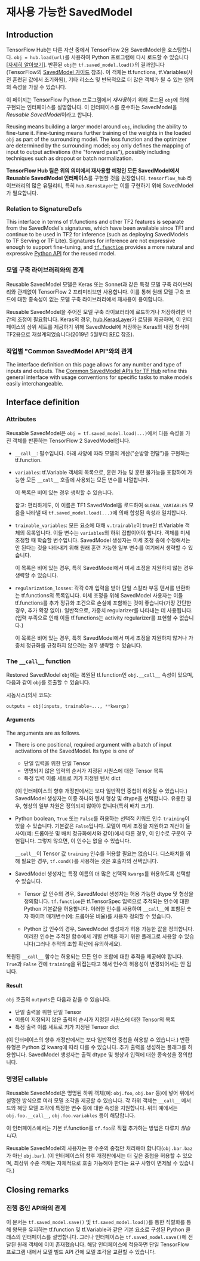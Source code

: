 <!--* freshness: { owner: 'kempy' reviewed: '2021-03-09' } *-->

# 재사용 가능한 SavedModel

## Introduction

TensorFlow Hub는 다른 자산 중에서 TensorFlow 2용 SavedModel을 호스팅합니다. `obj = hub.load(url)`를 사용하여 Python 프로그램에 다시 로드할 수 있습니다[[자세히 알아보기](tf2_saved_model)]. 반환된 `obj`는 `tf.saved_model.load()`의 결과입니다(TensorFlow의 [SavedModel 가이드](https://www.tensorflow.org/guide/saved_model) 참조). 이 객체는 tf.functions, tf.Variables(사전 훈련된 값에서 초기화됨), 기타 리소스 및 반복적으로 더 많은 객체가 될 수 있는 임의의 속성을 가질 수 있습니다.

이 페이지는 TensorFlow Python 프로그램에서 *재사용*하기 위해 로드된 `obj`에 의해 구현되는 인터페이스를 설명합니다. 이 인터페이스를 준수하는 SavedModel을 *Reusable SavedModel*이라고 합니다.

Reusing means building a larger model around `obj`, including the ability to fine-tune it. Fine-tuning means further training of the weights in the loaded `obj` as part of the surrounding model. The loss function and the optimizer are determined by the surrounding model; `obj` only defines the mapping of input to output activations (the "forward pass"), possibly including techniques such as dropout or batch normalization.

**TensorFlow Hub 팀은 위의 의미에서 재사용할 예정인 모든 SavedModel에서 Reusable SavedModel 인터페이스**를 구현할 것을 권장합니다. `tensorflow_hub` 라이브러리의 많은 유틸리티, 특히 `hub.KerasLayer`는 이를 구현하기 위해 SavedModel가 필요합니다.

### Relation to SignatureDefs

This interface in terms of tf.functions and other TF2 features is separate from the SavedModel's signatures, which have been available since TF1 and continue to be used in TF2 for inference (such as deploying SavedModels to TF Serving or TF Lite). Signatures for inference are not expressive enough to support fine-tuning, and [`tf.function`](https://www.tensorflow.org/api_docs/python/tf/function) provides a more natural and expressive [Python API](https://www.tensorflow.org/tutorials/customization/performance) for the reused model.

### 모델 구축 라이브러리와의 관계

Reusable SavedModel 모델은 Keras 또는 Sonnet과 같은 특정 모델 구축 라이브러리와 관계없이 TensorFlow 2 프리미티브만 사용합니다. 이를 통해 원래 모델 구축 코드에 대한 종속성이 없는 모델 구축 라이브러리에서 재사용이 용이합니다.

Reusable SavedModel을 주어진 모델 구축 라이브러리에 로드하거나 저장하려면 약간의 조정이 필요합니다. Keras의 경우, [hub.KerasLayer](https://www.tensorflow.org/hub/api_docs/python/hub/KerasLayer)가 로딩을 제공하며, 이 인터페이스의 상위 세트를 제공하기 위해 SavedModel에 저장하는 Keras의 내장 형식이 TF2용으로 재설계되었습니다(2019년 5월부터 [RFC](https://github.com/tensorflow/community/blob/master/rfcs/20190509-keras-saved-model.md) 참조).

### 작업별 "Common SavedModel API"와의 관계

The interface definition on this page allows for any number and type of inputs and outputs. The [Common SavedModel APIs for TF Hub](common_saved_model_apis/index.md) refine this general interface with usage conventions for specific tasks to make models easily interchangeable.

## Interface definition

### Attributes

Reusable SavedModel은 `obj = tf.saved_model.load(...)`에서 다음 속성을 가진 객체를 반환하는 TensorFlow 2 SavedModel입니다.

- `__call__`: 필수입니다. 아래 사양에 따라 모델의 계산("순방향 전달")을 구현하는 tf.function.

- `variables`: tf.Variable 객체의 목록으로, 훈련 가능 및 훈련 불가능을 포함하여 가능한 모든 `__call__` 호출에 사용되는 모든 변수를 나열합니다.

    이 목록은 비어 있는 경우 생략할 수 있습니다.

    참고: 편리하게도, 이 이름은 TF1 SavedModel을 로드하여 `GLOBAL_VARIABLES` 모음을 나타낼 때 `tf.saved_model.load(...)`에 의해 합성된 속성과 일치합니다.

- `trainable_variables`: 모든 요소에 대해 `v.trainable`이 true인 tf.Variable 객체의 목록입니다. 이들 변수는 `variables`의 하위 집합이어야 합니다. 객체를 미세 조정할 때 학습할 변수입니다. SavedModel 생성자는 미세 조정 중에 수정해서는 안 된다는 것을 나타내기 위해 원래 훈련 가능한 일부 변수를 여기에서 생략할 수 있습니다.

    이 목록은 비어 있는 경우, 특히 SavedModel에서 미세 조정을 지원하지 않는 경우 생략할 수 있습니다.

- `regularization_losses`: 각각 0개 입력을 받아 단일 스칼라 부동 텐서를 반환하는 tf.functions의 목록입니다. 미세 조정을 위해 SavedModel 사용자는 이들 tf.functions를 추가 정규화 조건으로 손실에 포함하는 것이 좋습니다(가장 간단한 경우, 추가 확장 없이). 일반적으로, 가중치 regularizer를 나타내는 데 사용됩니다. (입력 부족으로 인해 이들 tf.functions는 activity regularizer를 표현할 수 없습니다.)

    이 목록은 비어 있는 경우, 특히 SavedModel에서 미세 조정을 지원하지 않거나 가중치 정규화를 규정하지 않으려는 경우 생략할 수 있습니다.

### The `__call__` function

Restored SavedModel `obj`에는 복원된 tf.function인 `obj.__call__` 속성이 있으며, 다음과 같이 `obj`를 호출할 수 있습니다.

시놉시스(의사 코드):

```python
outputs = obj(inputs, trainable=..., **kwargs)
```

#### Arguments

The arguments are as follows.

- There is one positional, required argument with a batch of input activations of the SavedModel. Its type is one of

    - 단일 입력을 위한 단일 Tensor
    - 명명되지 않은 입력의 순서가 지정된 시퀀스에 대한 Tensor 목록
    - 특정 입력 이름 세트로 키가 지정된 텐서 dict

    (이 인터페이스의 향후 개정판에서는 보다 일반적인 중첩이 허용될 수 있습니다.) SavedModel 생성자는 이중 하나와 텐서 형상 및 dtype을 선택합니다. 유용한 경우, 형상의 일부 차원은 정의되지 않아야 합니다(특히 배치 크기).

- Python boolean, `True` 또는 `False`를 허용하는 선택적 키워드 인수 `training`이 있을 수 있습니다. 기본값은 `False`입니다. 모델이 미세 조정을 지원하고 계산이 둘 사이(예: 드롭아웃 및 배치 정규화에서와 같이)에서 다른 경우, 이 인수로 구분이 구현됩니다. 그렇지 않으면, 이 인수는 없을 수 있습니다.

    `__call__`이 Tensor 값 `training` 인수를 허용할 필요는 없습니다. 디스패치를 위해 필요한 경우, `tf.cond()`를 사용하는 것은 호출자의 선택입니다.

- SavedModel 생성자는 특정 이름의 더 많은 선택적 `kwargs`를 허용하도록 선택할 수 있습니다.

    - Tensor 값 인수의 경우, SavedModel 생성자는 허용 가능한 dtype 및 형상을 정의합니다. `tf.function`은 tf.TensorSpec 입력으로 추적되는 인수에 대한 Python 기본값을 허용합니다. 이러한 인수를 사용하여 `__call__`에 포함된 숫자 하이퍼 매개변수(예: 드롭아웃 비율)를 사용자 정의할 수 있습니다.

    - Python 값 인수의 경우, SavedModel 생성자가 허용 가능한 값을 정의합니다. 이러한 인수는 추적된 함수에서 개별 선택을 하기 위한 플래그로 사용할 수 있습니다(그러나 추적의 조합 확산에 유의하세요).

복원된 `__call__` 함수는 허용되는 모든 인수 조합에 대한 추적을 제공해야 합니다. `True`과 `False` 간에 `training`을 뒤집는다고 해서 인수의 허용성이 변경되어서는 안 됩니다.

#### Result

`obj` 호출의 `outputs`은 다음과 같을 수 있습니다.

- 단일 출력을 위한 단일 Tensor
- 이름이 지정되지 않은 출력의 순서가 지정된 시퀀스에 대한 Tensor의 목록
- 특정 출력 이름 세트로 키가 지정된 Tensor dict

(이 인터페이스의 향후 개정판에서는 보다 일반적인 중첩을 허용할 수 있습니다.) 반환 유형은 Python 값 kwarg에 따라 다를 수 있습니다. 추가 출력을 생성하는 플래그를 허용합니다. SavedModel 생성자는 출력 dtype 및 형상과 입력에 대한 종속성을 정의합니다.

### 명명된 callable

Reusable SavedModel은 명명된 하위 객체(예: `obj.foo`, `obj.bar` 등)에 넣어 위에서 설명한 방식으로 여러 모델 조각을 제공할 수 있습니다. 각 하위 객체는 `__call__` 메서드와 해당 모델 조각에 특정한 변수 등에 대한 속성을 지원합니다. 위의 예에서는 `obj.foo.__call__`, `obj.foo.variables` 등이 해당합니다.

이 인터페이스에서는 기본 tf.function를 `tf.foo`로 직접 추가하는 방법은 다루지 *않습니다.*

Reusable SavedModel의 사용자는 한 수준의 중첩만 처리해야 합니다(`obj.bar.baz`가 아닌 `obj.bar`). (이 인터페이스의 향후 개정판에서는 더 깊은 중첩을 허용할 수 있으며, 최상위 수준 객체는 자체적으로 호출 가능해야 한다는 요구 사항이 면제될 수 있습니다.)

## Closing remarks

### 진행 중인 API와의 관계

이 문서는 `tf.saved_model.save()` 및 `tf.saved_model.load()`를 통한 직렬화를 통해 왕복을 유지하는 tf.function 및 tf.Variable과 같은 기본 요소로 구성된 Python 클래스의 인터페이스를 설명합니다. 그러나 인터페이스는 `tf.saved_model.save()`에 전달된 원래 객체에 이미 존재했습니다. 해당 인터페이스에 적응하면 단일 TensorFlow 프로그램 내에서 모델 빌드 API 간에 모델 조각을 교환할 수 있습니다.

